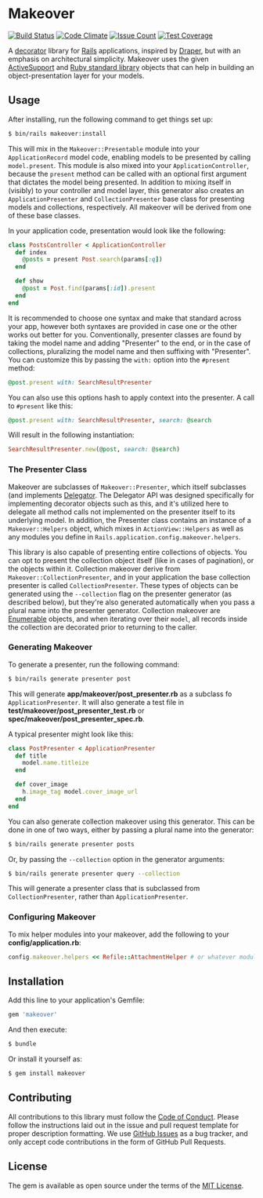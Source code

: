 # Makeover

[![Build Status](https://travis-ci.org/tubbo/makeover.svg?branch=master)](https://travis-ci.org/tubbo/makeover)
[![Code Climate](https://codeclimate.com/github/tubbo/makeover/badges/gpa.svg)](https://codeclimate.com/github/tubbo/makeover)
[![Issue Count](https://codeclimate.com/github/tubbo/makeover/badges/issue_count.svg)](https://codeclimate.com/github/tubbo/makeover)
[![Test Coverage](https://codeclimate.com/github/tubbo/makeover/badges/coverage.svg)](https://codeclimate.com/github/tubbo/makeover/coverage)

A [decorator][] library for [Rails][] applications, inspired by
[Draper][], but with an emphasis on architectural simplicity. Makeover
uses the given [ActiveSupport][] and [Ruby standard library][stdlib]
objects that can help in building an object-presentation layer for your
models.

## Usage

After installing, run the following command to get things set up:

```bash
$ bin/rails makeover:install
```

This will mix in the `Makeover::Presentable` module into your
`ApplicationRecord` model code, enabling models to be presented by
calling `model.present`. This module is also mixed into your
`ApplicationController`, because the `present` method can be called with
an optional first argument that dictates the model being presented. In
addition to mixing itself in (visibly) to your controller and model
layer, this generator also creates an `ApplicationPresenter` and
`CollectionPresenter` base class for presenting models and collections,
respectively. All makeover will be derived from one of these base
classes.

In your application code, presentation would look like the following:

```ruby
class PostsController < ApplicationController
  def index
    @posts = present Post.search(params[:q])
  end

  def show
    @post = Post.find(params[:id]).present
  end
end
```

It is recommended to choose one syntax and make that standard across
your app, however both syntaxes are provided in case one or the other
works out better for you. Conventionally, presenter classes are found
by taking the model name and adding "Presenter" to the end, or in the
case of collections, pluralizing the model name and then suffixing with
"Presenter". You can customize this by passing the `with:` option into
the `#present` method:

```ruby
@post.present with: SearchResultPresenter
```

You can also use this options hash to apply context into the presenter.
A call to `#present` like this:

```ruby
@post.present with: SearchResultPresenter, search: @search
```

Will result in the following instantiation:

```ruby
SearchResultPresenter.new(@post, search: @search)
```

### The Presenter Class

Makeover are subclasses of `Makeover::Presenter`, which itself
subclasses (and implements [Delegator][]. The Delegator API was designed
specifically for implementing decorator objects such as this, and it's
utilized here to delegate all method calls not implemented on the
presenter itself to its underlying model. In addition, the Presenter
class contains an instance of a `Makeover::Helpers` object, which
mixes in `ActionView::Helpers` as well as any modules you define in
`Rails.application.config.makeover.helpers`.

This library is also capable of presenting entire collections of
objects. You can opt to present the collection object itself (like
in cases of pagination), or the objects within it. Collection makeover
derive from `Makeover::CollectionPresenter`, and in your application
the base collection presenter is called `CollectionPresenter`.
These types of objects can be generated using the `--collection` flag on
the presenter generator (as described below), but they're also generated
automatically when you pass a plural name into the presenter generator.
Collection makeover are [Enumerable][] objects, and when iterating
over their `model`, all records inside the collection are decorated
prior to returning to the caller.

### Generating Makeover

To generate a presenter, run the following command:

```bash
$ bin/rails generate presenter post
```

This will generate **app/makeover/post_presenter.rb** as a subclass fo
`ApplicationPresenter`. It will also generate a test file in
**test/makeover/post_presenter_test.rb** or
**spec/makeover/post_presenter_spec.rb**.

A typical presenter might look like this:

```ruby
class PostPresenter < ApplicationPresenter
  def title
    model.name.titleize
  end

  def cover_image
    h.image_tag model.cover_image_url
  end
end
```

You can also generate collection makeover using this generator. This
can be done in one of two ways, either by passing a plural name into the
generator:

```bash
$ bin/rails generate presenter posts
```

Or, by passing the `--collection` option in the generator arguments:

```bash
$ bin/rails generate presenter query --collection
```

This will generate a presenter class that is subclassed from
`CollectionPresenter`, rather than `ApplicationPresenter`.

### Configuring Makeover

To mix helper modules into your makeover, add the following to your
**config/application.rb**:

```ruby
config.makeover.helpers << Refile::AttachmentHelper # or whatever module you want
```

## Installation

Add this line to your application's Gemfile:

```ruby
gem 'makeover'
```

And then execute:
```bash
$ bundle
```

Or install it yourself as:
```bash
$ gem install makeover
```

## Contributing

All contributions to this library must follow the [Code of Conduct][].
Please follow the instructions laid out in the issue and pull request
template for proper description formatting. We use [GitHub Issues][] as
a bug tracker, and only accept code contributions in the form of GitHub
Pull Requests.

## License

The gem is available as open source under the terms of the [MIT License][].

[decorator]: https://en.wikipedia.org/wiki/Decorator_pattern
[Rails]: http://rubyonrails.org
[Draper]: http://github.com/drapergem/draper
[ActiveSupport]: https://github.com/rails/rails/tree/master/activesupport
[stdlib]: http://ruby-doc.org
[Delegator]: http://ruby-doc.org/stdlib-2.2.1/libdoc/delegate/rdoc/Delegator.html
[Enumerable]: http://ruby-doc.org/core-2.2.1/Enumerable.html
[Code of Conduct]: https://github.com/tubbo/makeover/master/CODE_OF_CONDUCT.md
[GitHub Issues]: https://github.com/tubbo/makeover/issues
[MIT License]: http://opensource.org/licenses/MIT
